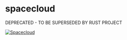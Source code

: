# spacecloud
DEPRECATED - TO BE SUPERSEDED BY RUST PROJECT

[![Spacecloud](https://github.com/LudaSys/spacecloud/actions/workflows/go.yml/badge.svg?branch=main)](https://github.com/LudaSys/spacecloud/actions/workflows/go.yml)